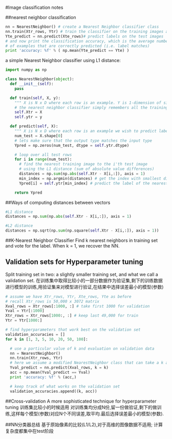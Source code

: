 #Image classification notes

##nearest neighbor classification
```python
nn = NearestNeighbor() # create a Nearest Neighbor classifier class
nn.train(Xtr_rows, Ytr) # train the classifier on the training images and labels
Yte_predict = nn.predict(Xte_rows)# predict labels on the test images
# and now print the classification accuracy, which is the average number
# of examples that are correctly predicted (i.e. label matches)
print 'accuracy: %f' % ( np.mean(Yte_predict == Yte) )
```
a simple Nearest Neighbor classifier using L1 distance:
```python
import numpy as np

class NearestNeighbor(object):
  def __init__(self):
    pass

  def train(self, X, y):
    """ X is N x D where each row is an example. Y is 1-dimension of size N """
    # the nearest neighbor classifier simply remembers all the training data
    self.Xtr = X
    self.ytr = y

  def predict(self, X):
    """ X is N x D where each row is an example we wish to predict label for """
    num_test = X.shape[0]
    # lets make sure that the output type matches the input type
    Ypred = np.zeros(num_test, dtype = self.ytr.dtype)

    # loop over all test rows
    for i in range(num_test):
      # find the nearest training image to the i'th test image
      # using the L1 distance (sum of absolute value differences)
      distances = np.sum(np.abs(self.Xtr - X[i,:]), axis = 1)
      min_index = np.argmin(distances) # get the index with smallest distance
      Ypred[i] = self.ytr[min_index] # predict the label of the nearest example

    return Ypred

```

##Ways of computing distances between vectors
```python
#L1 distance
distances = np.sum(np.abs(self.Xtr - X[i,:]), axis = 1)
```
```python
#L2 distance
distances = np.sqrt(np.sum(np.square(self.Xtr - X[i,:]), axis = 1))
```
##K-Nearest Neighbor Classifier
Find k nearest neighbors in training set and vote for the label.
When k = 1, we recover the NN.

## Validation sets for Hyperparameter tuning
Split training set in two: a slightly smaller training set, and what we call a validation set.
在训练集中取得比较小的一部分数据作为验证集,剩下的训练数据进行模型的训练,用验证集来对模型进行验证,在结果中选择误差最小的模型(参数)

```python
# assume we have Xtr_rows, Ytr, Xte_rows, Yte as before
# recall Xtr_rows is 50,000 x 3072 matrix
Xval_rows = Xtr_rows[:1000, :] # take first 1000 for validation
Yval = Ytr[:1000]
Xtr_rows = Xtr_rows[1000:, :] # keep last 49,000 for train
Ytr = Ytr[1000:]

# find hyperparameters that work best on the validation set
validation_accuracies = []
for k in [1, 3, 5, 10, 20, 50, 100]:

  # use a particular value of k and evaluation on validation data
  nn = NearestNeighbor()
  nn.train(Xtr_rows, Ytr)
  # here we assume a modified NearestNeighbor class that can take a k as input
  Yval_predict = nn.predict(Xval_rows, k = k)
  acc = np.mean(Yval_predict == Yval)
  print 'accuracy: %f' % (acc,)

  # keep track of what works on the validation set
  validation_accuracies.append((k, acc))
```

##Cross-validation
A more sophisticated technique for hyperparameter tuning
训练集比较小的时候适用
对训练集均分成N份,留一份做验证,剩下的做训练,这样每个模型(参数)对应N个不同误差,取平均.最后选择误差最小的模型(参数).

##NN分类器总结
基于原始像素的比较(L1/L2),对于高维的图像数据不适用;
计算复杂度都集中在test阶段
